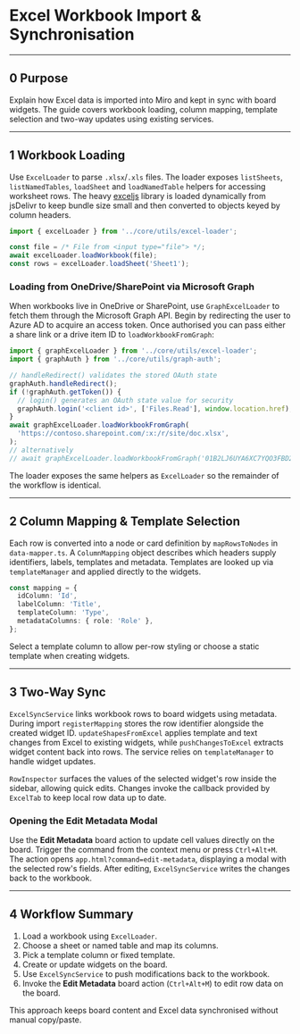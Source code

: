 # Excel Workbook Import & Synchronisation

---

## 0 Purpose

Explain how Excel data is imported into Miro and kept in sync with board
widgets. The guide covers workbook loading, column mapping, template selection
and two-way updates using existing services.

---

## 1 Workbook Loading

Use `ExcelLoader` to parse `.xlsx`/`.xls` files. The loader exposes
`listSheets`, `listNamedTables`, `loadSheet` and `loadNamedTable` helpers for
accessing worksheet rows. The heavy
[exceljs](https://github.com/exceljs/exceljs) library is loaded dynamically from
jsDelivr to keep bundle size small and then converted to objects keyed by column
headers.

```ts
import { excelLoader } from '../core/utils/excel-loader';

const file = /* File from <input type="file"> */;
await excelLoader.loadWorkbook(file);
const rows = excelLoader.loadSheet('Sheet1');
```

### Loading from OneDrive/SharePoint via Microsoft Graph

When workbooks live in OneDrive or SharePoint, use `GraphExcelLoader` to fetch
them through the Microsoft Graph API. Begin by redirecting the user to Azure AD
to acquire an access token. Once authorised you can pass either a share link or
a drive item ID to `loadWorkbookFromGraph`:

```ts
import { graphExcelLoader } from '../core/utils/excel-loader';
import { graphAuth } from '../core/utils/graph-auth';

// handleRedirect() validates the stored OAuth state
graphAuth.handleRedirect();
if (!graphAuth.getToken()) {
  // login() generates an OAuth state value for security
  graphAuth.login('<client id>', ['Files.Read'], window.location.href);
}
await graphExcelLoader.loadWorkbookFromGraph(
  'https://contoso.sharepoint.com/:x:/r/site/doc.xlsx',
);
// alternatively
// await graphExcelLoader.loadWorkbookFromGraph('01B2LJ6UYA6XC7YQO3FBD2I7RBXWJKG6SY');
```

The loader exposes the same helpers as `ExcelLoader` so the remainder of the
workflow is identical.

---

## 2 Column Mapping & Template Selection

Each row is converted into a node or card definition by `mapRowsToNodes` in
`data-mapper.ts`. A `ColumnMapping` object describes which headers supply
identifiers, labels, templates and metadata. Templates are looked up via
`templateManager` and applied directly to the widgets.

```ts
const mapping = {
  idColumn: 'Id',
  labelColumn: 'Title',
  templateColumn: 'Type',
  metadataColumns: { role: 'Role' },
};
```

Select a template column to allow per-row styling or choose a static template
when creating widgets.

---

## 3 Two-Way Sync

`ExcelSyncService` links workbook rows to board widgets using metadata. During
import `registerMapping` stores the row identifier alongside the created widget
ID. `updateShapesFromExcel` applies template and text changes from Excel to
existing widgets, while `pushChangesToExcel` extracts widget content back into
rows. The service relies on `templateManager` to handle widget updates.

`RowInspector` surfaces the values of the selected widget's row inside the
sidebar, allowing quick edits. Changes invoke the callback provided by
`ExcelTab` to keep local row data up to date.

### Opening the Edit Metadata Modal

Use the **Edit Metadata** board action to update cell values directly on the
board. Trigger the command from the context menu or press `Ctrl+Alt+M`. The
action opens `app.html?command=edit-metadata`, displaying a modal with the
selected row's fields. After editing, `ExcelSyncService` writes the changes back
to the workbook.

---

## 4 Workflow Summary

1. Load a workbook using `ExcelLoader`.
2. Choose a sheet or named table and map its columns.
3. Pick a template column or fixed template.
4. Create or update widgets on the board.
5. Use `ExcelSyncService` to push modifications back to the workbook.
6. Invoke the **Edit Metadata** board action (`Ctrl+Alt+M`) to edit row data on
   the board.

This approach keeps board content and Excel data synchronised without manual
copy/paste.
